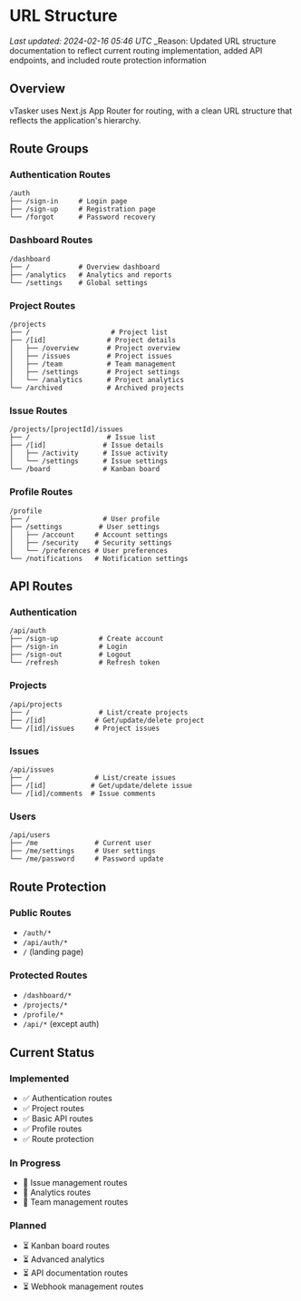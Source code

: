 # URL Structure

_Last updated: 2024-02-16 05:46 UTC_
_Reason: Updated URL structure documentation to reflect current routing implementation, added API endpoints, and included route protection information

## Overview

vTasker uses Next.js App Router for routing, with a clean URL structure that reflects the application's hierarchy.

## Route Groups

### Authentication Routes
```
/auth
├── /sign-in     # Login page
├── /sign-up     # Registration page
└── /forgot      # Password recovery
```

### Dashboard Routes
```
/dashboard
├── /            # Overview dashboard
├── /analytics   # Analytics and reports
└── /settings    # Global settings
```

### Project Routes
```
/projects
├── /                    # Project list
├── /[id]               # Project details
│   ├── /overview       # Project overview
│   ├── /issues         # Project issues
│   ├── /team           # Team management
│   ├── /settings       # Project settings
│   └── /analytics      # Project analytics
└── /archived           # Archived projects
```

### Issue Routes
```
/projects/[projectId]/issues
├── /                   # Issue list
├── /[id]              # Issue details
│   ├── /activity      # Issue activity
│   └── /settings      # Issue settings
└── /board             # Kanban board
```

### Profile Routes
```
/profile
├── /                  # User profile
├── /settings         # User settings
│   ├── /account     # Account settings
│   ├── /security    # Security settings
│   └── /preferences # User preferences
└── /notifications   # Notification settings
```

## API Routes

### Authentication
```
/api/auth
├── /sign-up          # Create account
├── /sign-in          # Login
├── /sign-out         # Logout
└── /refresh          # Refresh token
```

### Projects
```
/api/projects
├── /                 # List/create projects
├── /[id]            # Get/update/delete project
└── /[id]/issues     # Project issues
```

### Issues
```
/api/issues
├── /                # List/create issues
├── /[id]           # Get/update/delete issue
└── /[id]/comments  # Issue comments
```

### Users
```
/api/users
├── /me              # Current user
├── /me/settings     # User settings
└── /me/password     # Password update
```

## Route Protection

### Public Routes
- `/auth/*`
- `/api/auth/*`
- `/` (landing page)

### Protected Routes
- `/dashboard/*`
- `/projects/*`
- `/profile/*`
- `/api/*` (except auth)

## Current Status

### Implemented
- ✅ Authentication routes
- ✅ Project routes
- ✅ Basic API routes
- ✅ Profile routes
- ✅ Route protection

### In Progress
- 🔄 Issue management routes
- 🔄 Analytics routes
- 🔄 Team management routes

### Planned
- ⏳ Kanban board routes
- ⏳ Advanced analytics
- ⏳ API documentation routes
- ⏳ Webhook management routes

